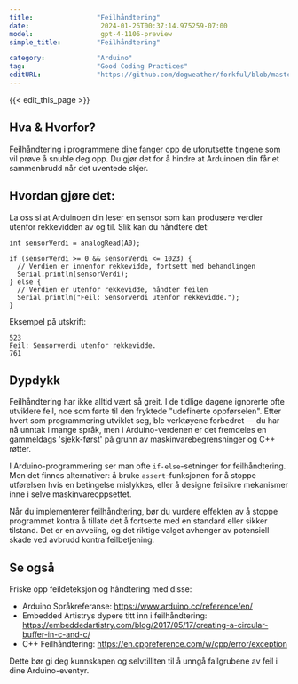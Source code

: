 ```yaml
---
title:                "Feilhåndtering"
date:                  2024-01-26T00:37:14.975259-07:00
model:                 gpt-4-1106-preview
simple_title:         "Feilhåndtering"

category:             "Arduino"
tag:                  "Good Coding Practices"
editURL:              "https://github.com/dogweather/forkful/blob/master/content/no/arduino/handling-errors.md"
---
```


{{< edit_this_page >}}

## Hva & Hvorfor?

Feilhåndtering i programmene dine fanger opp de uforutsette tingene som vil prøve å snuble deg opp. Du gjør det for å hindre at Arduinoen din får et sammenbrudd når det uventede skjer.

## Hvordan gjøre det:

La oss si at Arduinoen din leser en sensor som kan produsere verdier utenfor rekkevidden av og til. Slik kan du håndtere det:

```Arduino
int sensorVerdi = analogRead(A0);

if (sensorVerdi >= 0 && sensorVerdi <= 1023) {
  // Verdien er innenfor rekkevidde, fortsett med behandlingen
  Serial.println(sensorVerdi);
} else {
  // Verdien er utenfor rekkevidde, håndter feilen
  Serial.println("Feil: Sensorverdi utenfor rekkevidde.");
}
```
Eksempel på utskrift:
```
523
Feil: Sensorverdi utenfor rekkevidde.
761
```

## Dypdykk

Feilhåndtering har ikke alltid vært så greit. I de tidlige dagene ignorerte ofte utviklere feil, noe som førte til den fryktede "udefinerte oppførselen". Etter hvert som programmering utviklet seg, ble verktøyene forbedret — du har nå unntak i mange språk, men i Arduino-verdenen er det fremdeles en gammeldags 'sjekk-først' på grunn av maskinvarebegrensninger og C++ røtter.

I Arduino-programmering ser man ofte `if-else`-setninger for feilhåndtering. Men det finnes alternativer: å bruke `assert`-funksjonen for å stoppe utførelsen hvis en betingelse mislykkes, eller å designe feilsikre mekanismer inne i selve maskinvareoppsettet.

Når du implementerer feilhåndtering, bør du vurdere effekten av å stoppe programmet kontra å tillate det å fortsette med en standard eller sikker tilstand. Det er en avveiing, og det riktige valget avhenger av potensiell skade ved avbrudd kontra feilbetjening.

## Se også

Friske opp feildeteksjon og håndtering med disse:

- Arduino Språkreferanse: https://www.arduino.cc/reference/en/
- Embedded Artistrys dypere titt inn i feilhåndtering: https://embeddedartistry.com/blog/2017/05/17/creating-a-circular-buffer-in-c-and-c/
- C++ Feilhåndtering: https://en.cppreference.com/w/cpp/error/exception

Dette bør gi deg kunnskapen og selvtilliten til å unngå fallgrubene av feil i dine Arduino-eventyr.
